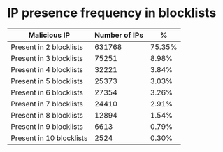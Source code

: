 # IP presence frequency in blocklists
| Malicious IP | Number of IPs | % |
|----|----|----|
| Present in 2 blocklists | 631768 | 75.35% |
| Present in 3 blocklists | 75251 | 8.98% |
| Present in 4 blocklists | 32221 | 3.84% |
| Present in 5 blocklists | 25373 | 3.03% |
| Present in 6 blocklists | 27354 | 3.26% |
| Present in 7 blocklists | 24410 | 2.91% |
| Present in 8 blocklists | 12894 | 1.54% |
| Present in 9 blocklists | 6613 | 0.79% |
| Present in 10 blocklists | 2524 | 0.30% |

